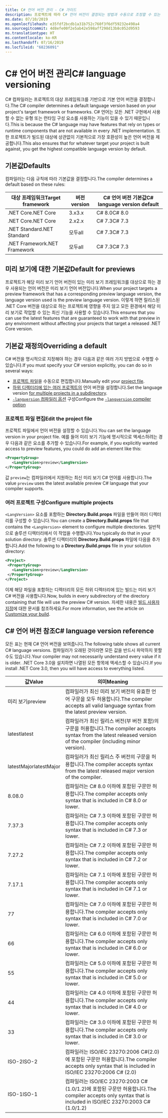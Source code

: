 ```yaml
---
title: C# 언어 버전 관리 - C# 가이드
description: 프로젝트에 따라 C# 언어 버전이 결정되는 방법과 수동으로 조정할 수 있는 다양한 값에 대해 알아봅니다.
ms.date: 07/10/2019
ms.openlocfilehash: e35fdf2bcdb1a31b752c760f3f6df59232e498a4
ms.sourcegitcommit: 4d8efe00f2e5ab42e598aff298d13b8c052d9593
ms.translationtype: HT
ms.contentlocale: ko-KR
ms.lasthandoff: 07/16/2019
ms.locfileid: "68236091"
---
```

# <a name="c-language-versioning"></a><span data-ttu-id="49232-103">C# 언어 버전 관리</span><span class="sxs-lookup"><span data-stu-id="49232-103">C# language versioning</span></span>

<span data-ttu-id="49232-104">C# 컴파일러는 프로젝트의 대상 프레임워크를 기반으로 기본 언어 버전을 결정합니다.</span><span class="sxs-lookup"><span data-stu-id="49232-104">The C# compiler determines a default language version based on your project's target framework or frameworks.</span></span> <span data-ttu-id="49232-105">C# 언어는 모든 .NET 구현에서 사용할 수 없는 유형 또는 런타임 구성 요소를 사용하는 기능이 있을 수 있기 때문입니다.</span><span class="sxs-lookup"><span data-stu-id="49232-105">This is because the C# language may have features that rely on types or runtime components that are not available in every .NET implementation.</span></span> <span data-ttu-id="49232-106">또한 프로젝트가 빌드된 대상에 상관없이 기본적으로 가장 호환성이 높은 언어 버전을 제공합니다.</span><span class="sxs-lookup"><span data-stu-id="49232-106">This also ensures that for whatever target your project is built against, you get the highest compatible language version by default.</span></span>

## <a name="defaults"></a><span data-ttu-id="49232-107">기본값</span><span class="sxs-lookup"><span data-stu-id="49232-107">Defaults</span></span>

<span data-ttu-id="49232-108">컴파일러는 다음 규칙에 따라 기본값을 결정합니다.</span><span class="sxs-lookup"><span data-stu-id="49232-108">The compiler determines a default based on these rules:</span></span>

|<span data-ttu-id="49232-109">대상 프레임워크</span><span class="sxs-lookup"><span data-stu-id="49232-109">Target framework</span></span>|<span data-ttu-id="49232-110">버전</span><span class="sxs-lookup"><span data-stu-id="49232-110">version</span></span>|<span data-ttu-id="49232-111">C# 언어 버전 기본값</span><span class="sxs-lookup"><span data-stu-id="49232-111">C# language version default</span></span>|
|----------------|-------|---------------------------|
|<span data-ttu-id="49232-112">.NET Core</span><span class="sxs-lookup"><span data-stu-id="49232-112">.NET Core</span></span>|<span data-ttu-id="49232-113">3.x</span><span class="sxs-lookup"><span data-stu-id="49232-113">3.x</span></span>|<span data-ttu-id="49232-114">C# 8.0</span><span class="sxs-lookup"><span data-stu-id="49232-114">C# 8.0</span></span>|
|<span data-ttu-id="49232-115">.NET Core</span><span class="sxs-lookup"><span data-stu-id="49232-115">.NET Core</span></span>|<span data-ttu-id="49232-116">2.x</span><span class="sxs-lookup"><span data-stu-id="49232-116">2.x</span></span>|<span data-ttu-id="49232-117">C# 7.3</span><span class="sxs-lookup"><span data-stu-id="49232-117">C# 7.3</span></span>|
|<span data-ttu-id="49232-118">.NET Standard</span><span class="sxs-lookup"><span data-stu-id="49232-118">.NET Standard</span></span>|<span data-ttu-id="49232-119">모두</span><span class="sxs-lookup"><span data-stu-id="49232-119">all</span></span>|<span data-ttu-id="49232-120">C# 7.3</span><span class="sxs-lookup"><span data-stu-id="49232-120">C# 7.3</span></span>|
|<span data-ttu-id="49232-121">.NET Framework</span><span class="sxs-lookup"><span data-stu-id="49232-121">.NET Framework</span></span>|<span data-ttu-id="49232-122">모두</span><span class="sxs-lookup"><span data-stu-id="49232-122">all</span></span>|<span data-ttu-id="49232-123">C# 7.3</span><span class="sxs-lookup"><span data-stu-id="49232-123">C# 7.3</span></span>|

## <a name="default-for-previews"></a><span data-ttu-id="49232-124">미리 보기에 대한 기본값</span><span class="sxs-lookup"><span data-stu-id="49232-124">Default for previews</span></span>

<span data-ttu-id="49232-125">프로젝트가 해당 미리 보기 언어 버전이 있는 미리 보기 프레임워크를 대상으로 하는 경우 사용되는 언어 버전은 미리 보기 언어 버전입니다.</span><span class="sxs-lookup"><span data-stu-id="49232-125">When your project targets a preview framework that has a corresponding preview language version, the language version used is the preview language version.</span></span> <span data-ttu-id="49232-126">이렇게 하면 릴리스된 .NET Core 버전을 대상으로 하는 프로젝트에 영향을 주지 않고 모든 환경에서 해당 미리 보기로 작업할 수 있는 최신 기능을 사용할 수 있습니다.</span><span class="sxs-lookup"><span data-stu-id="49232-126">This ensures that you can use the latest features that are guaranteed to work with that preview in any environment without affecting your projects that target a released .NET Core version.</span></span>

## <a name="overriding-a-default"></a><span data-ttu-id="49232-127">기본값 재정의</span><span class="sxs-lookup"><span data-stu-id="49232-127">Overriding a default</span></span>

<span data-ttu-id="49232-128">C# 버전을 명시적으로 지정해야 하는 경우 다음과 같은 여러 가지 방법으로 수행할 수 있습니다.</span><span class="sxs-lookup"><span data-stu-id="49232-128">If you must specify your C# version explicitly, you can do so in several ways:</span></span>

- <span data-ttu-id="49232-129">[프로젝트 파일](#edit-the-project-file)을 수동으로 편집합니다.</span><span class="sxs-lookup"><span data-stu-id="49232-129">Manually edit your [project file](#edit-the-project-file).</span></span>
- <span data-ttu-id="49232-130">[하위 디렉터리에 있는 여러 프로젝트의](#configure-multiple-projects) 언어 버전을 설정합니다.</span><span class="sxs-lookup"><span data-stu-id="49232-130">Set the language version [for multiple projects in a subdirectory](#configure-multiple-projects).</span></span>
- <span data-ttu-id="49232-131">[`-langversion` 컴파일러 옵션](compiler-options/langversion-compiler-option.md) 구성</span><span class="sxs-lookup"><span data-stu-id="49232-131">Configure the [`-langversion` compiler option](compiler-options/langversion-compiler-option.md)</span></span>

### <a name="edit-the-project-file"></a><span data-ttu-id="49232-132">프로젝트 파일 편집</span><span class="sxs-lookup"><span data-stu-id="49232-132">Edit the project file</span></span>

<span data-ttu-id="49232-133">프로젝트 파일에서 언어 버전을 설정할 수 있습니다.</span><span class="sxs-lookup"><span data-stu-id="49232-133">You can set the language version in your project file.</span></span> <span data-ttu-id="49232-134">예를 들어 미리 보기 기능에 명시적으로 액세스하려는 경우 다음과 같은 요소를 추가할 수 있습니다.</span><span class="sxs-lookup"><span data-stu-id="49232-134">For example, if you explicitly wanted access to preview features, you could do add an element like this:</span></span>

```xml
<PropertyGroup>
   <LangVersion>preview</LangVersion>
</PropertyGroup>
```

<span data-ttu-id="49232-135">값 `preview`는 컴파일러에서 지원하는 최신 미리 보기 C# 언어를 사용합니다.</span><span class="sxs-lookup"><span data-stu-id="49232-135">The value `preview` uses the latest available preview C# language that your compiler supports.</span></span>

### <a name="configure-multiple-projects"></a><span data-ttu-id="49232-136">여러 프로젝트 구성</span><span class="sxs-lookup"><span data-stu-id="49232-136">Configure multiple projects</span></span>

<span data-ttu-id="49232-137">`<LangVersion>` 요소를 포함하는 **Directory.Build.props** 파일을 만들어 여러 디렉터리를 구성할 수 있습니다.</span><span class="sxs-lookup"><span data-stu-id="49232-137">You can create a **Directory.Build.props** file that contains the `<LangVersion>` element to configure multiple directories.</span></span> <span data-ttu-id="49232-138">일반적으로 솔루션 디렉터리에서 이 작업을 수행합니다.</span><span class="sxs-lookup"><span data-stu-id="49232-138">You typically do that in your solution directory.</span></span> <span data-ttu-id="49232-139">솔루션 디렉터리의 **Directory.Build.props** 파일에 다음을 추가합니다.</span><span class="sxs-lookup"><span data-stu-id="49232-139">Add the following to a **Directory.Build.props** file in your solution directory:</span></span>

```xml
<Project>
 <PropertyGroup>
   <LangVersion>preview</LangVersion>
 </PropertyGroup>
</Project>
```

<span data-ttu-id="49232-140">이제 해당 파일을 포함하는 디렉터리의 모든 하위 디렉터리에 있는 빌드는 미리 보기 C# 버전을 사용합니다.</span><span class="sxs-lookup"><span data-stu-id="49232-140">Now, builds in every subdirectory of the directory containing that file will use the preview C# version.</span></span> <span data-ttu-id="49232-141">자세한 내용은 [빌드 사용자 지정](/visualstudio/msbuild/customize-your-build)에 대한 문서를 참조하세요.</span><span class="sxs-lookup"><span data-stu-id="49232-141">For more information, see the article on [Customize your build](/visualstudio/msbuild/customize-your-build).</span></span>

## <a name="c-language-version-reference"></a><span data-ttu-id="49232-142">C# 언어 버전 참조</span><span class="sxs-lookup"><span data-stu-id="49232-142">C# language version reference</span></span>

<span data-ttu-id="49232-143">모든 표는 현재 C# 언어 버전을 보여줍니다.</span><span class="sxs-lookup"><span data-stu-id="49232-143">The following table shows all current C# language versions.</span></span> <span data-ttu-id="49232-144">컴파일러가 오래된 것이라면 모든 값을 반드시 파악하지 못할 수도 있습니다.</span><span class="sxs-lookup"><span data-stu-id="49232-144">Your compiler may not necessarily understand every value if it is older.</span></span> <span data-ttu-id="49232-145">.NET Core 3.0을 설치하면 나열된 모든 항목에 액세스할 수 있습니다.</span><span class="sxs-lookup"><span data-stu-id="49232-145">If you install .NET Core 3.0, then you will have access to everything listed.</span></span>

|<span data-ttu-id="49232-146">값</span><span class="sxs-lookup"><span data-stu-id="49232-146">Value</span></span>|<span data-ttu-id="49232-147">의미</span><span class="sxs-lookup"><span data-stu-id="49232-147">Meaning</span></span>|
|------------|-------------|
|<span data-ttu-id="49232-148">미리 보기</span><span class="sxs-lookup"><span data-stu-id="49232-148">preview</span></span>|<span data-ttu-id="49232-149">컴파일러가 최신 미리 보기 버전의 유효한 언어 구문을 모두 허용합니다.</span><span class="sxs-lookup"><span data-stu-id="49232-149">The compiler accepts all valid language syntax from the latest preview version.</span></span>|
|<span data-ttu-id="49232-150">latest</span><span class="sxs-lookup"><span data-stu-id="49232-150">latest</span></span>|<span data-ttu-id="49232-151">컴파일러가 최신 릴리스 버전(부 버전 포함)의 구문을 허용합니다.</span><span class="sxs-lookup"><span data-stu-id="49232-151">The compiler accepts syntax from the latest released version of the compiler (including minor version).</span></span>|
|<span data-ttu-id="49232-152">latestMajor</span><span class="sxs-lookup"><span data-stu-id="49232-152">latestMajor</span></span>|<span data-ttu-id="49232-153">컴파일러가 최신 릴리스 주 버전의 구문을 허용합니다.</span><span class="sxs-lookup"><span data-stu-id="49232-153">The compiler accepts syntax from the latest released major version of the compiler.</span></span>|
|<span data-ttu-id="49232-154">8.0</span><span class="sxs-lookup"><span data-stu-id="49232-154">8.0</span></span>|<span data-ttu-id="49232-155">컴파일러는 C# 8.0 이하에 포함된 구문만 허용합니다.</span><span class="sxs-lookup"><span data-stu-id="49232-155">The compiler accepts only syntax that is included in C# 8.0 or lower.</span></span>|
|<span data-ttu-id="49232-156">7.3</span><span class="sxs-lookup"><span data-stu-id="49232-156">7.3</span></span>|<span data-ttu-id="49232-157">컴파일러는 C# 7.3 이하에 포함된 구문만 허용합니다.</span><span class="sxs-lookup"><span data-stu-id="49232-157">The compiler accepts only syntax that is included in C# 7.3 or lower.</span></span>|
|<span data-ttu-id="49232-158">7.2</span><span class="sxs-lookup"><span data-stu-id="49232-158">7.2</span></span>|<span data-ttu-id="49232-159">컴파일러는 C# 7.2 이하에 포함된 구문만 허용합니다.</span><span class="sxs-lookup"><span data-stu-id="49232-159">The compiler accepts only syntax that is included in C# 7.2 or lower.</span></span>|
|<span data-ttu-id="49232-160">7.1</span><span class="sxs-lookup"><span data-stu-id="49232-160">7.1</span></span>|<span data-ttu-id="49232-161">컴파일러는 C# 7.1 이하에 포함된 구문만 허용합니다.</span><span class="sxs-lookup"><span data-stu-id="49232-161">The compiler accepts only syntax that is included in C# 7.1 or lower.</span></span>|
|<span data-ttu-id="49232-162">7</span><span class="sxs-lookup"><span data-stu-id="49232-162">7</span></span>|<span data-ttu-id="49232-163">컴파일러는 C# 7.0 이하에 포함된 구문만 허용합니다.</span><span class="sxs-lookup"><span data-stu-id="49232-163">The compiler accepts only syntax that is included in C# 7.0 or lower.</span></span>|
|<span data-ttu-id="49232-164">6</span><span class="sxs-lookup"><span data-stu-id="49232-164">6</span></span>|<span data-ttu-id="49232-165">컴파일러는 C# 6.0 이하에 포함된 구문만 허용합니다.</span><span class="sxs-lookup"><span data-stu-id="49232-165">The compiler accepts only syntax that is included in C# 6.0 or lower.</span></span>|
|<span data-ttu-id="49232-166">5</span><span class="sxs-lookup"><span data-stu-id="49232-166">5</span></span>|<span data-ttu-id="49232-167">컴파일러는 C# 5.0 이하에 포함된 구문만 허용합니다.</span><span class="sxs-lookup"><span data-stu-id="49232-167">The compiler accepts only syntax that is included in C# 5.0 or lower.</span></span>|
|<span data-ttu-id="49232-168">4</span><span class="sxs-lookup"><span data-stu-id="49232-168">4</span></span>|<span data-ttu-id="49232-169">컴파일러는 C# 4.0 이하에 포함된 구문만 허용합니다.</span><span class="sxs-lookup"><span data-stu-id="49232-169">The compiler accepts only syntax that is included in C# 4.0 or lower.</span></span>|
|<span data-ttu-id="49232-170">3</span><span class="sxs-lookup"><span data-stu-id="49232-170">3</span></span>|<span data-ttu-id="49232-171">컴파일러는 C# 3.0 이하에 포함된 구문만 허용합니다.</span><span class="sxs-lookup"><span data-stu-id="49232-171">The compiler accepts only syntax that is included in C# 3.0 or lower.</span></span>|
|<span data-ttu-id="49232-172">ISO-2</span><span class="sxs-lookup"><span data-stu-id="49232-172">ISO-2</span></span>|<span data-ttu-id="49232-173">컴파일러는 ISO/IEC 23270:2006 C#(2.0)에 포함된 구문만 허용합니다.</span><span class="sxs-lookup"><span data-stu-id="49232-173">The compiler accepts only syntax that is included in ISO/IEC 23270:2006 C# (2.0)</span></span> |
|<span data-ttu-id="49232-174">ISO-1</span><span class="sxs-lookup"><span data-stu-id="49232-174">ISO-1</span></span>|<span data-ttu-id="49232-175">컴파일러는 ISO/IEC 23270:2003 C#(1.0/1.2)에 포함된 구문만 허용합니다.</span><span class="sxs-lookup"><span data-stu-id="49232-175">The compiler accepts only syntax that is included in ISO/IEC 23270:2003 C# (1.0/1.2)</span></span> |
